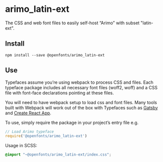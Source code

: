 
# arimo_latin-ext

The CSS and web font files to easily self-host “Arimo” with subset "latin-ext".

## Install

`npm install --save @openfonts/arimo_latin-ext`

## Use

Typefaces assume you’re using webpack to process CSS and files. Each typeface
package includes all necessary font files (woff2, woff) and a CSS file with
font-face declarations pointing at these files.

You will need to have webpack setup to load css and font files. Many tools built
with Webpack will work out of the box with Typefaces such as [Gatsby](https://github.com/gatsbyjs/gatsby)
and [Create React App](https://github.com/facebookincubator/create-react-app).

To use, simply require the package in your project’s entry file e.g.

```javascript
// Load Arimo typeface
require('@openfonts/arimo_latin-ext')
```

Usage in SCSS:
```scss
@import "~@openfonts/arimo_latin-ext/index.css";
```
